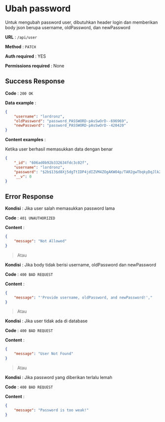 # Ubah password

Untuk mengubah password user, dibutuhkan header login dan memberikan body json berupa username, oldPassword, dan newPassword

**URL** : `/api/user`

**Method** : `PATCH`

**Auth required** : YES

**Permissions required** : None

## Success Response

**Code** : `200 OK`

**Data example** :

```json
{
    "username": "lordronz",
    "oldPassword": "password_PASSWORD-pAsSwOrD--696969",
    "newPassword": "password_PASSWORD-pAsSwOrD--420420"
}
```

**Content examples** :

Ketika user berhasil memasukkan data dengan benar

```json
{
    "_id": "606ad0b92b332634fdc3c02f",
    "username": "lordronz",
    "password": "$2b$13$d8Xj5dgTtIDP4jdIZVM4ZOgAKWO4p/TAR2gwTbqkyDqJlk2dn7M9G",
    "__v": 0
}
```

## Error Response

**Kondisi** : Jika user salah memasukkan password lama

**Code** : `401 UNAUTHORIZED`

**Content** :

```json
{
    "message": "Not Allowed"
}
```

> Atau

**Kondisi** : Jika body tidak berisi username, oldPassword dan newPassword

**Code** : `400 BAD REQUEST`

**Content** :

```json
{
    "message": "'Provide username, oldPassword, and newPassword!',"
}
```

> Atau

**Kondisi** : Jika user tidak ada di database

**Code** : `400 BAD REQUEST`

**Content** :

```json
{
    "message": "User Not Found"
}
```

> Atau

**Kondisi** : Jika password yang diberikan terlalu lemah

**Code** : `400 BAD REQUEST`

**Content** :

```json
{
    "message": "Password is too weak!"
}
```
